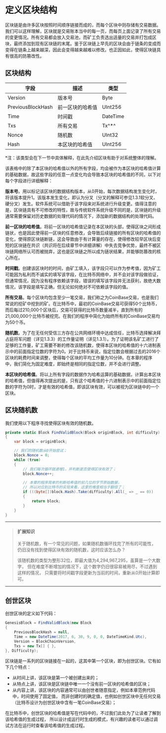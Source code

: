# 定义区块结构

区块链是由许多区块按照时间顺序链接而成的，而每个区块中则存储有交易数据。我们可以这样理解，区块就是交易账本当中的每一页，而每页上面记录了所有交易的变更情况。所有交易都会放入交易池，而矿工负责选出适量的交易并打包成区块，最终添加到现有区块链的末尾。鉴于区块链上早先的区块会由于链条的变成而变得在链条上越来越深，因此会变得越来越难以修改。也正因如此，使得区块链具有很高的防篡改性。

## 区块结构

| 字段              | 描述             | 类型     |
| ---               | ---              | ---      |
| Version           | 版本号           | Byte     |
| PreviousBlockHash | 前一区块的哈希值 | UInt256  |
| Time              | 时间戳           | DateTime |
| Txs               | 所有交易         | Tx^\*^   |
| Nonce             | 随机数           | UInt32   |
| Hash              | 本区块的哈希值   | UInt256  |

<!-- code:ClassicBlockChain/Entity/Block.cs;branch:1_2_basic_blockchain -->

\*注：该类型会在下一节中具体解释，在此先介绍区块有助于对系统整体的理解。

该表格中的除了本区块的哈希值以外的所有字段，均会被作为本区块的哈希值计算的基础数据，故这些字段的任意一点变化均会导致本区块的哈希值的不同，以下对每个字段进行详细解释：

**版本号**。用以标记该区块的数据结构版本，从0开始，每次数据结构发生变化时，将该版本提升1。该版本发生变化，即认为分叉（分叉的解释可参见1.3.1软分叉、硬分叉）发生。软件系统可以借助于该字段来对系统进行升级变更。值得注意的是，区块链具有不可修改的特性，故与传统软件系统升级不同的是，区块链的升级通常需要保留对历史数据的处理代码的情况下，添加新的数据结构的处理代码。

**前一区块的哈希值**。将前一区块的哈希值记录在本区块的头部，使得区块之间形成链状，也是因此使得前一区块的任意修改，会导致后续链接的所有区块的哈希值的变化，使得原区块链断链，这会导致由于有计算量的存在，使得修改较早区块后变短的区块链在共识（共识将在后续章节中详细讲解）中失去竞争优势，最终不被区块链网络所认可而被抛弃，这也是区块链之所以成为链状结果，并能够防篡改的核心所在。

**时间戳**。创建该区块时的时间，由矿工填入，该字段只可以作为参考值，因为矿工可能因为私利而不诚实的填写该字段，在比特币网络中，并不会对该字段做验证，但通常情况，因为没有程序依赖该字段，错误的填写该字段并无法获利，故绝大数情况，该字段是填写正确，但无论如何绝对不可依赖该字段的值。

**所有交易**。每个区块均包含至少一笔交易，我们称之为CoinBase交易，也是我们常说的挖矿中挖到的矿。在比特币中，最初的CoinBase交易可获得50个比特币，而后每过210,000个区块后，交易可获得的比特币数量减半，直到所有的21,000,000个比特币被挖完。在我们的程序中简化为始终所有的CoinBase交易均为50个币。

**随机数**。为了在无任何受信三方存在公共网络环境中达成信任，比特币选择解决拜占庭将军问题（详见1.3.3）的工作量证明（详见1.3.1）。为了证明该名矿工进行了足够的工作量，矿工需要不断的修改该随机数，使得本区块的哈希值的十六进制表示中的前面指定位数的字符为0。对于比特币来说，指定位数会根据过去的2016个区块的耗费时间来调整，使得每个区块的平均工作量为10分钟。在本章的程序中，我们简化为固定难度，即始终是相同的指定位数，并不会进行调整。

**本区块的哈希值**。将以上所有字段的数据作为哈希运算的基础数据，计算出本区块的哈希值，但值得再次提出的是，只有这个哈希值的十六进制表示中的前面指定位数的字符为0时，才是有效的哈希值，即该区块有效，可以被视为区块链中的一个区块。

## 区块随机数

我们使用以下程序寻找使得区块有效的随机数。

```cs
private static Block FindValidBlock(Block originBlock, int difficulty)  
{  
    var block = originBlock;  

    // 我们的随机数从0开始尝试；
    block.Nonce = 0;  
    while (true)  
    {  
        // 我们每次循环就递增1，并判断是否使得区块有效了；
        block.Nonce++;  

        // 本章的程序简单的判断哈希值的前几位的字节原始数据，
        // 所以对应到比特币的实现来看，这里的难度相当于翻倍了；
        if (((byte[])block.Hash).Take(difficulty).All(_ => _ == 0))  
        {  
            return block;  
        }  
    }
}  
```
<!-- code:ClassicBlockChain/Core/BlockChain.cs;branch:1_2_basic_blockchain;line:102-114 -->

---
> #### 扩展知识
>
> 关于随机数，有一个常见的问题，如果随机数循环找完了所有的可能性，
> 仍旧没有找到使得区块有效的随机数，这时应该怎么办？
>
> 该随机数的类型为整形32位，即最大值为4,294,967,295，虽算是一个大数字，
> 但在难度不断增加的情况下，这个数字仍旧很容易被用尽，不过遇到这样的情况，
> 只需要将时间戳字段更新为当前的时间，重新从0开始计算即可。

---

## 创世区块

创世区块的定义如下代码：

```cs
GenesisBlock = FindValidBlock(new Block  
{  
    PreviousBlockHash = null,  
    Time = new DateTime(2017, 6, 30, 9, 0, 0, DateTimeKind.Utc),  
    Version = BlockChainVersion,  
    Txs = new Tx[] { },  
}, Difficulty);  
```
<!-- code:ClassicBlockChain/Core/BlockChain.cs;branch:1_2_basic_blockchain;line:13-19 -->

区块链是一系列的区块链接在一起的，这其中第一个区块，即为创世区块。它有如下几个特点：

- 从时间上讲，该区块是第一个被创建出来的；
- 从特点上讲，该区块是区块链中唯一一个没有前一区块的哈希值的区块；
- 从内容上讲，该区块的内容通常可以由创世者随意指定，例如本章范例代码中，时间使用了固定值，
  而非创建时的确定值，也例如创世区块中无任何交易（比特币设计为创世区块中含有一笔CoinBase交易）；

在比特币中，创世区块的哈希值是写在代码中的，不过我们此处为了让读者了解到该哈希值的生成过程，
所以设计成运行时生成的模式，有兴趣的读者可以通过调试方法在运行时查看该哈希值的生成过程。

